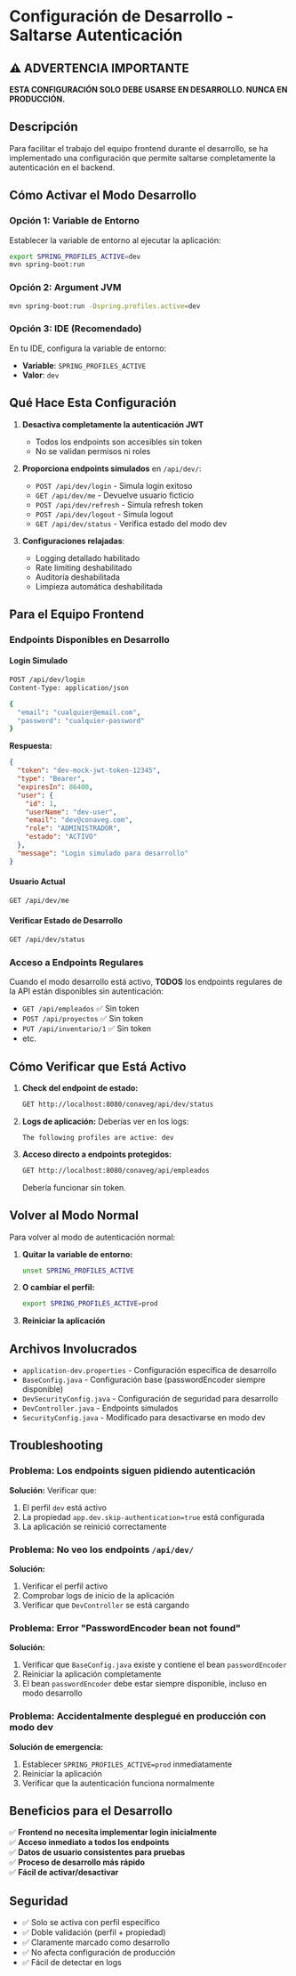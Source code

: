 # Configuración de Desarrollo - Saltarse Autenticación

## ⚠️ ADVERTENCIA IMPORTANTE
**ESTA CONFIGURACIÓN SOLO DEBE USARSE EN DESARROLLO. NUNCA EN PRODUCCIÓN.**

## Descripción
Para facilitar el trabajo del equipo frontend durante el desarrollo, se ha implementado una configuración que permite saltarse completamente la autenticación en el backend.

## Cómo Activar el Modo Desarrollo

### Opción 1: Variable de Entorno
Establecer la variable de entorno al ejecutar la aplicación:
```bash
export SPRING_PROFILES_ACTIVE=dev
mvn spring-boot:run
```

### Opción 2: Argument JVM
```bash
mvn spring-boot:run -Dspring.profiles.active=dev
```

### Opción 3: IDE (Recomendado)
En tu IDE, configura la variable de entorno:
- **Variable**: `SPRING_PROFILES_ACTIVE`
- **Valor**: `dev`

## Qué Hace Esta Configuración

1. **Desactiva completamente la autenticación JWT**
   - Todos los endpoints son accesibles sin token
   - No se validan permisos ni roles

2. **Proporciona endpoints simulados** en `/api/dev/`:
   - `POST /api/dev/login` - Simula login exitoso
   - `GET /api/dev/me` - Devuelve usuario ficticio
   - `POST /api/dev/refresh` - Simula refresh token
   - `POST /api/dev/logout` - Simula logout
   - `GET /api/dev/status` - Verifica estado del modo dev

3. **Configuraciones relajadas**:
   - Logging detallado habilitado
   - Rate limiting deshabilitado
   - Auditoría deshabilitada
   - Limpieza automática deshabilitada

## Para el Equipo Frontend

### Endpoints Disponibles en Desarrollo

#### Login Simulado
```bash
POST /api/dev/login
Content-Type: application/json

{
  "email": "cualquier@email.com",
  "password": "cualquier-password"
}
```

**Respuesta:**
```json
{
  "token": "dev-mock-jwt-token-12345",
  "type": "Bearer",
  "expiresIn": 86400,
  "user": {
    "id": 1,
    "userName": "dev-user",
    "email": "dev@conaveg.com",
    "role": "ADMINISTRADOR",
    "estado": "ACTIVO"
  },
  "message": "Login simulado para desarrollo"
}
```

#### Usuario Actual
```bash
GET /api/dev/me
```

#### Verificar Estado de Desarrollo
```bash
GET /api/dev/status
```

### Acceso a Endpoints Regulares
Cuando el modo desarrollo está activo, **TODOS** los endpoints regulares de la API están disponibles sin autenticación:

- `GET /api/empleados` ✅ Sin token
- `POST /api/proyectos` ✅ Sin token
- `PUT /api/inventario/1` ✅ Sin token
- etc.

## Cómo Verificar que Está Activo

1. **Check del endpoint de estado:**
   ```bash
   GET http://localhost:8080/conaveg/api/dev/status
   ```

2. **Logs de aplicación:**
   Deberías ver en los logs:
   ```
   The following profiles are active: dev
   ```

3. **Acceso directo a endpoints protegidos:**
   ```bash
   GET http://localhost:8080/conaveg/api/empleados
   ```
   Debería funcionar sin token.

## Volver al Modo Normal

Para volver al modo de autenticación normal:

1. **Quitar la variable de entorno:**
   ```bash
   unset SPRING_PROFILES_ACTIVE
   ```

2. **O cambiar el perfil:**
   ```bash
   export SPRING_PROFILES_ACTIVE=prod
   ```

3. **Reiniciar la aplicación**

## Archivos Involucrados

- `application-dev.properties` - Configuración específica de desarrollo
- `BaseConfig.java` - Configuración base (passwordEncoder siempre disponible)
- `DevSecurityConfig.java` - Configuración de seguridad para desarrollo
- `DevController.java` - Endpoints simulados
- `SecurityConfig.java` - Modificado para desactivarse en modo dev

## Troubleshooting

### Problema: Los endpoints siguen pidiendo autenticación
**Solución:** Verificar que:
1. El perfil `dev` está activo
2. La propiedad `app.dev.skip-authentication=true` está configurada
3. La aplicación se reinició correctamente

### Problema: No veo los endpoints `/api/dev/`
**Solución:** 
1. Verificar el perfil activo
2. Comprobar logs de inicio de la aplicación
3. Verificar que `DevController` se está cargando

### Problema: Error "PasswordEncoder bean not found"
**Solución:**
1. Verificar que `BaseConfig.java` existe y contiene el bean `passwordEncoder`
2. Reiniciar la aplicación completamente
3. El bean `passwordEncoder` debe estar siempre disponible, incluso en modo desarrollo

### Problema: Accidentalmente desplegué en producción con modo dev
**Solución de emergencia:**
1. Establecer `SPRING_PROFILES_ACTIVE=prod` inmediatamente
2. Reiniciar la aplicación
3. Verificar que la autenticación funciona normalmente

## Beneficios para el Desarrollo

✅ **Frontend no necesita implementar login inicialmente**  
✅ **Acceso inmediato a todos los endpoints**  
✅ **Datos de usuario consistentes para pruebas**  
✅ **Proceso de desarrollo más rápido**  
✅ **Fácil de activar/desactivar**  

## Seguridad

- ✅ Solo se activa con perfil específico
- ✅ Doble validación (perfil + propiedad)
- ✅ Claramente marcado como desarrollo
- ✅ No afecta configuración de producción
- ✅ Fácil de detectar en logs
